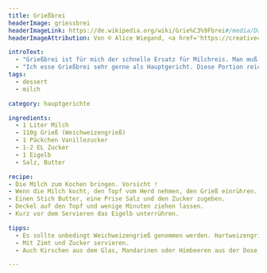 ```yaml
---
title: Grießbrei
headerImage: griessbrei
headerImageLink: https://de.wikipedia.org/wiki/Grie%C3%9Fbrei#/media/Datei:Griessbrei.jpg
headerImageAttribution: Von © Alice Wiegand, <a href='https://creativecommons.org/licenses/by-sa/3.0' title='Creative Commons Attribution-Share Alike 3.0'>CC BY-SA 3.0</a>, <a href='https://commons.wikimedia.org/w/index.php?curid=3652466'>Link</a>

introText:
  - "Grießbrei ist für mich der schnelle Ersatz für Milchreis. Man muß keine halbe Stunde rühren, damit nichts anbrennt."
  - "Ich esse Grießbrei sehr gerne als Hauptgericht. Diese Portion reicht allerdings auch für vier bis sechs Portionen als Nachtisch."
tags:
  - dessert
  - milch

category: hauptgerichte

ingredients:
  - 1 Liter Milch
  - 110g Grieß (Weichweizengrieß)
  - 1 Päckchen Vanillezucker
  - 1-2 EL Zucker
  - 1 Eigelb
  - Salz, Butter

recipe:
- Die Milch zum Kochen bringen. Vorsicht !
- Wenn die Milch kocht, den Topf vom Herd nehmen, den Grieß einrühren.
- Einen Stich Butter, eine Prise Salz und den Zucker zugeben.
- Deckel auf den Topf und wenige Minuten ziehen lassen.
- Kurz vor dem Servieren das Eigelb unterrühren.

tipps:
  - Es sollte unbedingt Weichweizengrieß genommen werden. Hartweizengrieß klumpt, das macht keinen Spaß !
  - Mit Zimt und Zucker servieren.
  - Auch Kirschen aus dem Glas, Mandarinen oder Himbeeren aus der Dose passen dazu.

---
```



